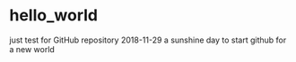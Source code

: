 # hello_world
just test for GitHub repository
2018-11-29 a sunshine day to start github for a new world
